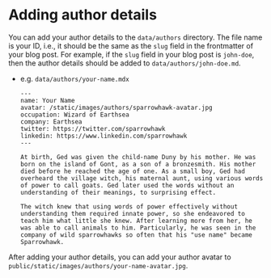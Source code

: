 # Adding author details

You can add your author details to the `data/authors` directory. The file name is your ID, i.e., it should be the same as the `slug` field in the frontmatter of your blog post. For example, if the `slug` field in your blog post is `john-doe`, then the author details should be added to `data/authors/john-doe.md`.

 - e.g. `data/authors/your-name.mdx`
      ```
      ---
      name: Your Name
      avatar: /static/images/authors/sparrowhawk-avatar.jpg
      occupation: Wizard of Earthsea
      company: Earthsea
      twitter: https://twitter.com/sparrowhawk
      linkedin: https://www.linkedin.com/sparrowhawk
      ---

      At birth, Ged was given the child-name Duny by his mother. He was born on the island of Gont, as a son of a bronzesmith. His mother died before he reached the age of one. As a small boy, Ged had overheard the village witch, his maternal aunt, using various words of power to call goats. Ged later used the words without an understanding of their meanings, to surprising effect.

      The witch knew that using words of power effectively without understanding them required innate power, so she endeavored to teach him what little she knew. After learning more from her, he was able to call animals to him. Particularly, he was seen in the company of wild sparrowhawks so often that his "use name" became Sparrowhawk.
      ```

After adding your author details, you can add your author avatar to `public/static/images/authors/your-name-avatar.jpg`.
